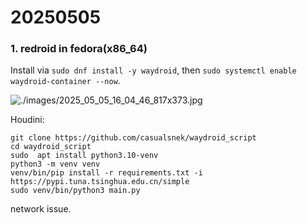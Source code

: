 # 20250505
### 1. redroid in fedora(x86_64)
Install via `sudo dnf install -y waydroid`, then `sudo systemctl enable waydroid-container --now`.     

![./images/2025_05_05_16_04_46_817x373.jpg](./images/2025_05_05_16_04_46_817x373.jpg)

Houdini:      

```
git clone https://github.com/casualsnek/waydroid_script
cd waydroid_script
sudo  apt install python3.10-venv
python3 -m venv venv
venv/bin/pip install -r requirements.txt -i https://pypi.tuna.tsinghua.edu.cn/simple
sudo venv/bin/python3 main.py
```
network issue.   
